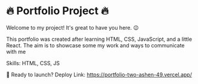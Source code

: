 # 🔥 Portfolio Project 🔥
Welcome to my project! It's great to have you here. 😉

This portfolio was created after learning HTML, CSS, JavaScript, and a little React.
The aim is to showcase some my work and ways to communicate with me

Skills: HTML, CSS, JS

🚀 Ready to launch? 
Deploy Link: https://portfolio-two-ashen-49.vercel.app/
